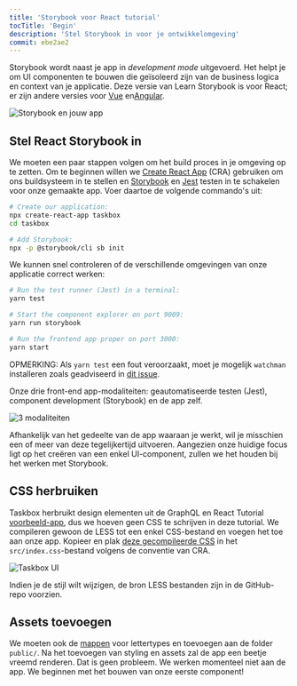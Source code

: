 ```yaml
---
title: 'Storybook voor React tutorial'
tocTitle: 'Begin'
description: 'Stel Storybook in voor je ontwikkelomgeving'
commit: ebe2ae2
---
```


Storybook wordt naast je app in _development mode_ uitgevoerd. Het helpt je om UI componenten te bouwen die geïsoleerd zijn van de business logica en context van je applicatie. Deze versie van Learn Storybook is voor React; er zijn andere versies voor [Vue](/vue/en/get-started) en[Angular](/angular/en/get-started).

![Storybook en jouw app](/intro-to-storybook/storybook-relationship.jpg)

## Stel React Storybook in

We moeten een paar stappen volgen om het build proces in je omgeving op te zetten. Om te beginnen willen we [Create React App](https://github.com/facebook/create-react-app) (CRA) gebruiken om ons buildsysteem in te stellen en [Storybook](https://storybook.js.org/) en [Jest](https://facebook.github.io/jest/) testen in te schakelen voor onze gemaakte app. Voer daartoe de volgende commando's uit:

```bash
# Create our application:
npx create-react-app taskbox
cd taskbox

# Add Storybook:
npx -p @storybook/cli sb init
```

We kunnen snel controleren of de verschillende omgevingen van onze applicatie correct werken:

```bash
# Run the test runner (Jest) in a terminal:
yarn test

# Start the component explorer on port 9009:
yarn run storybook

# Run the frontend app proper on port 3000:
yarn start
```

<div class="aside">
  OPMERKING: Als <code>yarn test</code> een fout veroorzaakt, moet je mogelijk <code>watchman</code> installeren zoals geadviseerd in <a href="https://github.com/facebook/create-react-app/issues/871#issuecomment-252297884">dit issue</a>.
</div>

Onze drie front-end app-modaliteiten: geautomatiseerde testen (Jest), component development (Storybook) en de app zelf.

![3 modaliteiten](/intro-to-storybook/app-three-modalities.png)

Afhankelijk van het gedeelte van de app waaraan je werkt, wil je misschien een of meer van deze tegelijkertijd uitvoeren. Aangezien onze huidige focus ligt op het creëren van een enkel UI-component, zullen we het houden bij het werken met Storybook.

## CSS herbruiken

Taskbox herbruikt design elementen uit de GraphQL en React Tutorial [voorbeeld-app](https://blog.hichroma.com/graphql-react-tutorial-part-1-6-d0691af25858), dus we hoeven geen CSS te schrijven in deze tutorial. We compileren gewoon de LESS tot een enkel CSS-bestand en voegen het toe aan onze app. Kopieer en plak [deze gecompileerde CSS](https://github.com/chromaui/learnstorybook-code/blob/master/src/index.css) in het `src/index.css`-bestand volgens de conventie van CRA.

![Taskbox UI](/intro-to-storybook/ss-browserchrome-taskbox-learnstorybook.png)

<div class="aside">
Indien je de stijl wilt wijzigen, de bron LESS bestanden zijn in de GitHub-repo voorzien.
</div>

## Assets toevoegen

We moeten ook de [mappen](https://github.com/chromaui/learnstorybook-code/tree/master/public) voor lettertypes en toevoegen aan de folder `public/`. Na het toevoegen van styling en assets zal de app een beetje vreemd renderen. Dat is geen probleem. We werken momenteel niet aan de app. We beginnen met het bouwen van onze eerste component!
